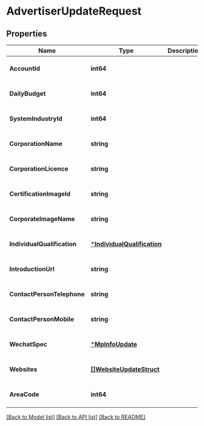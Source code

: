 # AdvertiserUpdateRequest

## Properties
Name | Type | Description | Notes
------------ | ------------- | ------------- | -------------
**AccountId** | **int64** |  | [optional] [default to null]
**DailyBudget** | **int64** |  | [optional] [default to null]
**SystemIndustryId** | **int64** |  | [optional] [default to null]
**CorporationName** | **string** |  | [optional] [default to null]
**CorporationLicence** | **string** |  | [optional] [default to null]
**CertificationImageId** | **string** |  | [optional] [default to null]
**CorporateImageName** | **string** |  | [optional] [default to null]
**IndividualQualification** | [***IndividualQualification**](individual_qualification.md) |  | [optional] [default to null]
**IntroductionUrl** | **string** |  | [optional] [default to null]
**ContactPersonTelephone** | **string** |  | [optional] [default to null]
**ContactPersonMobile** | **string** |  | [optional] [default to null]
**WechatSpec** | [***MpInfoUpdate**](mp_info_update.md) |  | [optional] [default to null]
**Websites** | [**[]WebsiteUpdateStruct**](website_update_struct.md) |  | [optional] [default to null]
**AreaCode** | **int64** |  | [optional] [default to null]

[[Back to Model list]](../README.md#documentation-for-models) [[Back to API list]](../README.md#documentation-for-api-endpoints) [[Back to README]](../README.md)


